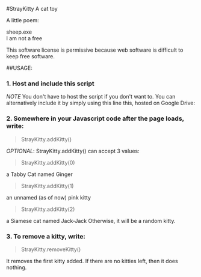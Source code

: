 #StrayKitty
A cat toy

A little poem:

sheep.exe  
I am not a free

This software license is permissive because web software is difficult to keep free software.

##USAGE:

### 1. Host and include this script
><script src="StrayKitty.js"></script>

*NOTE* You don't have to host the script if you don't want to. You can alternatively include it by simply using this line this, hosted on Google Drive:
><script src="http://googledrive.com/host/0B5aLusBWK-7fbWlUUFB3Y2FmWDQ/StrayKitty.js"></script>

### 2. Somewhere in your Javascript code after the page loads, write:
>StrayKitty.addKitty()  

*OPTIONAL*: StrayKitty.addKitty() can accept 3 values:

>StrayKitty.addKitty(0)

a Tabby Cat named Ginger
>StrayKitty.addKitty(1)

an unnamed (as of now) pink kitty
>StrayKitty.addKitty(2)

a Siamese cat named Jack-Jack
Otherwise, it will be a random kitty.

### 3. To remove a kitty, write:
>StrayKitty.removeKitty()

It removes the first kitty added. If there are no kitties left, then it does nothing.
